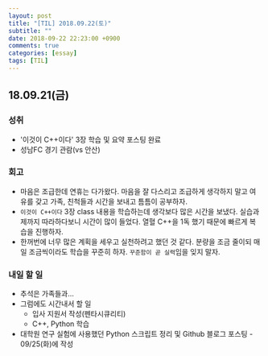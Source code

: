 ```yaml
---
layout: post
title: "[TIL] 2018.09.22(토)"
subtitle: ""
date: 2018-09-22 22:23:00 +0900
comments: true
categories: [essay]
tags: [TIL]
---
```


## 18.09.21(금)
### 성취
  - '이것이 C++이다' 3장 학습 및 요약 포스팅 완료
  - 성남FC 경기 관람(vs 안산)

### 회고
  - 마음은 조급한데 연휴는 다가왔다. 마음을 잘 다스리고 조급하게 생각하지 말고 여유를 갖고 가족, 친척들과 시간을 보내고 틈틈이 공부하자.
  - `이것이 C++이다` 3장 class 내용을 학습하는데 생각보다 많은 시간을 보냈다. 실습과제까지 따라하다보니 시간이 많이 들었다. 열혈 C++을 1독 했기 때문에 빠르게 복습을 진행하자.
  - 한꺼번에 너무 많은 계획을 세우고 실천하려고 했던 것 같다. 분량을 조금 줄이되 매일 조금씩이라도 학습을 꾸준히 하자. `꾸준함이 곧 실력`임을 잊지 말자.

### 내일 할 일
  - 추석은 가족들과...
  - 그럼에도 시간내서 할 일
    - 입사 지원서 작성(펜타시큐리티)
    - C++, Python 학습
  - 대학원 연구 실험에 사용했던 Python 스크립트 정리 및 Github 블로그 포스팅 - 09/25(화)에 작성

